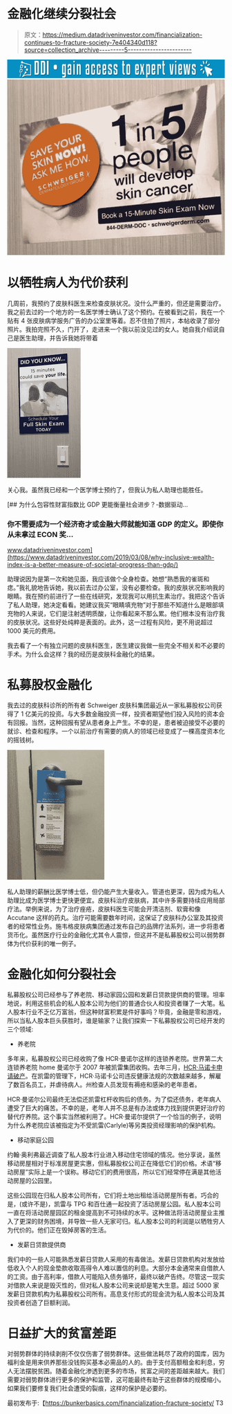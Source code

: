 # 金融化继续分裂社会

> 原文：<https://medium.datadriveninvestor.com/financialization-continues-to-fracture-society-7e404340d118?source=collection_archive---------5----------------------->

[![](img/84fa828d0e57ea1e4864caf7ba8076e5.png)](http://www.track.datadriveninvestor.com/1B9E)![](img/319ad5db8eaf1790fed1a69b96bc1451.png)

# 以牺牲病人为代价获利

几周前，我预约了皮肤科医生来检查皮肤状况。没什么严重的，但还是需要治疗。我之前去过的一个地方的一名医学博士确认了这个预约。在被看到之前，我在一个贴有 4 张皮肤病学服务广告的办公室里等着。忍不住拍了照片，本帖收录了部分照片。我拍完照不久，门开了，走进来一个我以前没见过的女人。她自我介绍说自己是医生助理，并告诉我她将带着

![](img/12ee824d74c11e84ed44b377e0f54c97.png)

关心我。虽然我已经和一个医学博士预约了，但我认为私人助理也能胜任。

[](https://www.datadriveninvestor.com/2019/03/08/why-inclusive-wealth-index-is-a-better-measure-of-societal-progress-than-gdp/) [## 为什么包容性财富指数比 GDP 更能衡量社会进步？-数据驱动…

### 你不需要成为一个经济奇才或金融大师就能知道 GDP 的定义。即使你从未拿过 ECON 奖…

www.datadriveninvestor.com](https://www.datadriveninvestor.com/2019/03/08/why-inclusive-wealth-index-is-a-better-measure-of-societal-progress-than-gdp/) 

助理说因为是第一次和她见面，我应该做个全身检查。她想“熟悉我的雀斑和痣。”我礼貌地告诉她，我以前去过办公室，没有必要检查。我的皮肤状况影响我的眼睛。我在预约前进行了一些在线研究，发现我可以用抗生素治疗。我把这个告诉了私人助理，她决定看看。她建议我买“眼睛填充物”对于那些不知道什么是眼部填充物的人来说，它们是注射透明质酸，让你看起来不那么累。他们根本没有治疗我的皮肤状况。这些好处纯粹是表面的。此外，这一过程有风险，更不用说超过 1000 美元的费用。

我去看了一个有独立问题的皮肤科医生，医生建议我做一些完全不相关和不必要的手术。为什么会这样？我的经历是皮肤科金融化的结果。

# 私募股权金融化

我去过的皮肤科诊所的所有者 Schweiger 皮肤科集团最近从一家私募股权公司获得了 1 亿美元的投资。与大多数金融投资一样，投资者期望他们投入风险的资本会有回报。当然，这种回报有望从患者身上产生。不幸的是，患者被迫接受不必要的就诊、检查和程序。一个以前治疗有需要的病人的领域已经变成了一棵高度资本化的摇钱树。

![](img/7f2e285a979cd854f2e9ec573a876137.png)

私人助理的薪酬比医学博士低，但仍能产生大量收入。管道也更深，因为成为私人助理比成为医学博士更快更便宜。皮肤科治疗皮肤病，其中许多需要持续应用局部疗法。举例来说，为了治疗痤疮，皮肤科医生可能会开清洁剂、软膏和像 Accutane 这样的药丸。治疗可能需要数年时间，这保证了皮肤科办公室及其投资者的经常性业务。施韦格皮肤病集团通过发布自己的品牌疗法系列，进一步将患者货币化。虽然医疗行业的金融化尤其令人震惊，但这并不是私募股权公司以弱势群体为代价获利的唯一例子。

# 金融化如何分裂社会

私募股权公司已经参与了养老院、移动家园公园和发薪日贷款提供商的管理。坦率地说，利用这些机会的私人股本公司为他们的普通合伙人和投资者赚了一大笔。私人股本行业不乏亿万富翁，但这种财富积累是件好事吗？毕竟，金融是零和游戏，所以当私人股本巨头获胜时，谁是输家？让我们探索一下私募股权公司已经开发的三个领域:

*   养老院

多年来，私募股权公司已经收购了像 HCR·曼诺尔这样的连锁养老院。世界第二大连锁养老院 home 曼诺尔于 2007 年被凯雷集团收购。去年三月，[HCR·马诺卡申请破产](https://www.advisory.com/daily-briefing/2018/11/28/nursinghome)。在凯雷的管理下，HCR·马诺卡公司违反健康法规的次数越来越多，解雇了数百名员工，并虐待病人。州检查人员发现有褥疮和感染的老年患者。

HCR·曼诺尔公司最终无法偿还凯雷杠杆收购后的债务。为了偿还债务，老年病人遭受了巨大的痛苦。不幸的是，老年人并不总是有办法或体力找到提供更好治疗的替代疗养院。这个事实当然被利用了。HCR·曼诺尔提供了一个恰当的例子，说明为什么养老院应该被指定为不受凯雷(Carlyle)等另类投资经理影响的保护机构。

*   移动家庭公园

约翰·奥利弗最近调查了私人股本行业进入移动住宅领域的情况。他分享说，虽然移动房屋相对于标准房屋更实惠，但私募股权公司正在降低它们的价格。术语“移动房屋”实际上是一个误称。移动它们的费用很高，所以它们经常停在满是其他活动房屋的公园里。

这些公园现在归私人股本公司所有，它们将土地出租给活动房屋所有者。巧合的是，(或许不是)，凯雷与 TPG 和百仕通一起投资了活动房屋公园。私人股本公司一直在将活动房屋园区的租金提高到不可持续的水平。这种做法将活动房屋业主推入了更深的财务困境，并导致一些人无家可归。私人股本公司的利润是以牺牲穷人为代价的。他们正在毁掉房客的生活。

*   发薪日贷款提供商

我们中的一些人可能熟悉发薪日贷款人采用的有毒做法。发薪日贷款机构对发放给低收入个人的现金垫款收取高得令人难以置信的利息。大部分本金通常来自借款人的工资。由于高利率，借款人可能陷入债务循环，最终以破产告终。尽管这一现实对借款人来说是毁灭性的，但对私人股本公司来说却是笔大生意。超过 5000 家发薪日贷款机构为私募股权公司所有。高息支付形式的现金流为私人股本公司及其投资者创造了巨额利润。

# 日益扩大的贫富差距

对弱势群体的持续剥削不仅仅伤害了弱势群体。这些做法耗尽了政府的国库，因为福利金是用来供养那些没钱购买基本必需品的人的。由于支付高额租金和利息，穷人无法摆脱贫困。随着金融化渗透到更多的市场，贫富之间的差距越来越大。我们需要对弱势群体进行更多的保护和监管，这可能最终有助于这些群体的规模缩小。如果我们要修复我们社会遭受的裂痕，这样的保护是必要的。

最初发布于:【https://bunkerbasics.com/financialization-fracture-society/ T3